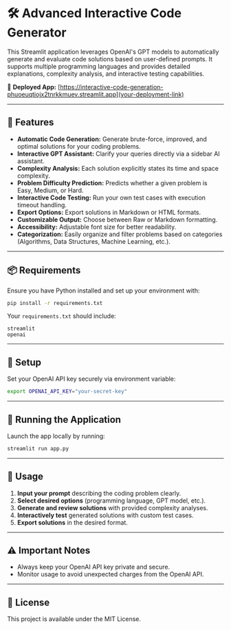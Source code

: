 # 🛠️ Advanced Interactive Code Generator

This Streamlit application leverages OpenAI's GPT models to automatically generate and evaluate code solutions based on user-defined prompts. It supports multiple programming languages and provides detailed explanations, complexity analysis, and interactive testing capabilities.

🔗 **Deployed App:** [https://interactive-code-generation-phuoeuqtiojx2tnrkkmuev.streamlit.app](your-deployment-link)

---

## 🚀 Features

- **Automatic Code Generation:** Generate brute-force, improved, and optimal solutions for your coding problems.
- **Interactive GPT Assistant:** Clarify your queries directly via a sidebar AI assistant.
- **Complexity Analysis:** Each solution explicitly states its time and space complexity.
- **Problem Difficulty Prediction:** Predicts whether a given problem is Easy, Medium, or Hard.
- **Interactive Code Testing:** Run your own test cases with execution timeout handling.
- **Export Options:** Export solutions in Markdown or HTML formats.
- **Customizable Output:** Choose between Raw or Markdown formatting.
- **Accessibility:** Adjustable font size for better readability.
- **Categorization:** Easily organize and filter problems based on categories (Algorithms, Data Structures, Machine Learning, etc.).

---

## 📦 Requirements

Ensure you have Python installed and set up your environment with:

```bash
pip install -r requirements.txt
```

Your `requirements.txt` should include:

```
streamlit
openai
```

---

## 🔑 Setup

Set your OpenAI API key securely via environment variable:

```bash
export OPENAI_API_KEY="your-secret-key"
```

---

## 🚀 Running the Application

Launch the app locally by running:

```bash
streamlit run app.py
```

---

## 🎯 Usage

1. **Input your prompt** describing the coding problem clearly.
2. **Select desired options** (programming language, GPT model, etc.).
3. **Generate and review solutions** with provided complexity analyses.
4. **Interactively test** generated solutions with custom test cases.
5. **Export solutions** in the desired format.

---

## ⚠️ Important Notes

- Always keep your OpenAI API key private and secure.
- Monitor usage to avoid unexpected charges from the OpenAI API.

---

## 📜 License

This project is available under the MIT License.

